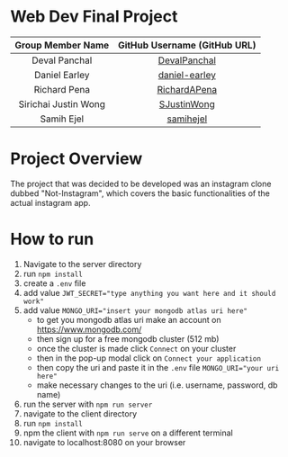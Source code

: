 # Web Dev Final Project
| Group Member Name | GitHub Username (GitHub URL)|
| :------------------------:|:--------------------------------------:|
| Deval Panchal | [DevalPanchal](https://github.com/DevalPanchal) |
| Daniel Earley | [daniel-earley](https://github.com/daniel-earley) |
| Richard Pena | [RichardAPena](https://github.com/RichardAPena) |
| Sirichai Justin Wong | [SJustinWong](https://github.com/SJustinWong) |
| Samih Ejel | [samihejel](https://github.com/samihejel) |

# Project Overview
The project that was decided to be developed was an instagram clone dubbed "Not-Instagram", which covers the basic functionalities of the actual instagram app.

# How to run
1. Navigate to the server directory
2. run `npm install`
3. create a `.env` file
4. add value `JWT_SECRET="type anything you want here and it should work"`
5. add value `MONGO_URI="insert your mongodb atlas uri here"`
    - to get you mongodb atlas uri make an account on https://www.mongodb.com/
    - then sign up for a free mongodb cluster (512 mb)
    - once the cluster is made click `Connect` on your cluster
    - then in the pop-up modal click on `Connect your application`
    - then copy the uri and paste it in the `.env` file `MONGO_URI="your uri here"`
    - make necessary changes to the uri (i.e. username, password, db name)
6. run the server with `npm run server`
7. navigate to the client directory
8. run `npm install`
9. npm the client with `npm run serve` on a different terminal
10. navigate to localhost:8080 on your browser
